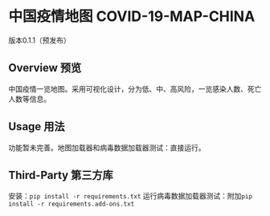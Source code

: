 # 中国疫情地图 COVID-19-MAP-CHINA

版本0.1.1（预发布）

## Overview 预览

中国疫情一览地图。采用可视化设计，分为低、中、高风险，一览感染人数、死亡人数等信息。

## Usage 用法

功能暂未完善。地图加载器和病毒数据加载器测试：直接运行。

## Third-Party 第三方库

安装：`pip install -r requirements.txt`
运行病毒数据加载器测试：附加`pip install -r requirements.add-ons.txt`
